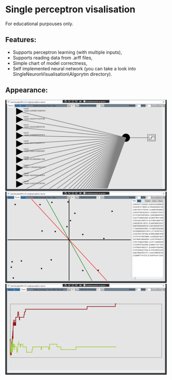 # Single perceptron visalisation
For educational purpouses only.

## Features:
- Supports perceptron learning (with multiple inputs),
- Supports reading data from .arff files,
- Simple chart of model correctness,
- Self implemented neural network (you can take a look into SingleNeuronVisualisation\Algorytm directory).

## Appearance:
![](Demo\NeuronView.PNG)
![](Demo\PointsView.PNG)
![](Demo\ChartsView.PNG)